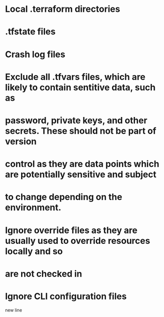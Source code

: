 # Local .terraform directories

# .tfstate files

# Crash log files

# Exclude all .tfvars files, which are likely to contain sentitive data, such as
# password, private keys, and other secrets. These should not be part of version
# control as they are data points which are potentially sensitive and subject
# to change depending on the environment.

# Ignore override files as they are usually used to override resources locally and so
# are not checked in

# Ignore CLI configuration files
new line
